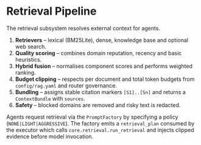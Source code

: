 # Retrieval Pipeline

The retrieval subsystem resolves external context for agents.

1. **Retrievers** – lexical (BM25Lite), dense, knowledge base and optional web search.
2. **Quality scoring** – combines domain reputation, recency and basic heuristics.
3. **Hybrid fusion** – normalises component scores and performs weighted ranking.
4. **Budget clipping** – respects per document and total token budgets from `config/rag.yaml` and router governance.
5. **Bundling** – assigns stable citation markers `[S1]..[Sn]` and returns a `ContextBundle` with `sources`.
6. **Safety** – blocked domains are removed and risky text is redacted.

Agents request retrieval via the `PromptFactory` by specifying a policy (`NONE|LIGHT|AGGRESSIVE`). The factory emits a `retrieval_plan` consumed by the executor which calls `core.retrieval.run_retrieval` and injects clipped evidence before model invocation.
